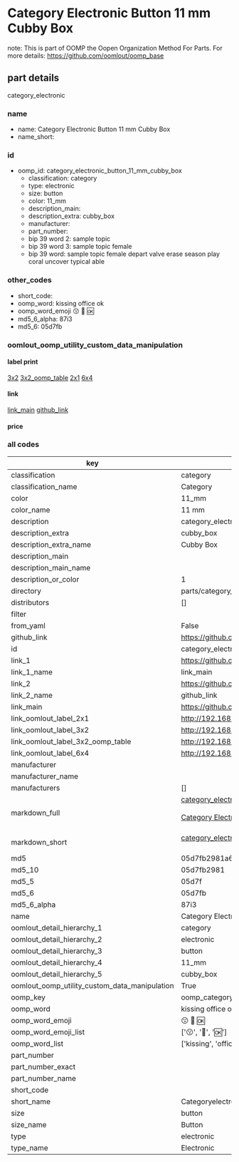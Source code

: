 # Category Electronic Button 11 mm Cubby Box  

note: This is part of OOMP the Oopen Organization Method For Parts. For more details: https://github.com/oomlout/oomp_base

##  part details



category_electronic

### name
* name: Category Electronic Button 11 mm Cubby Box
* name_short: 
### id
* oomp_id: category_electronic_button_11_mm_cubby_box
  * classification: category
  * type: electronic
  * size: button
  * color: 11_mm
  * description_main: 
  * description_extra: cubby_box
  * manufacturer: 
  * part_number: 
  * bip 39 word 2: sample topic
  * bip 39 word 3: sample topic female
  * bip 39 word: sample topic female depart valve erase season play coral uncover typical able

### other_codes
* short_code: 
* oomp_word: kissing office ok
* oomp_word_emoji :kissing: :office: :ok:
* md5_6_alpha: 87i3
* md5_6: 05d7fb






### oomlout_oomp_utility_custom_data_manipulation
#### label print
[3x2](http://192.168.1.245:1112/?label=oomp%2087i3)
[3x2_oomp_table](http://192.168.1.107:1112/?label=oomp%2087i3)
[2x1](http://192.168.1.242:1112/?label=oomp%2087i3)
[6x4](http://192.168.1.55:1112/?label=oomp%2087i3)    

#### link

[link_main](https://github.com/oomlout/oomlout_oomp_current_version_messy/tree/main/parts/category_electronic_button_11_mm_cubby_box) [github_link](https://github.com/oomlout/oomlout_oomp_part_src/tree/main/parts/category_electronic_button_11_mm_cubby_box)                             

#### price







### all codes 
| key | value |  
| --- | --- |  
| classification | category |  
| classification_name | Category |  
| color | 11_mm |  
| color_name | 11 mm |  
| description | category_electronic |  
| description_extra | cubby_box |  
| description_extra_name | Cubby Box |  
| description_main |  |  
| description_main_name |  |  
| description_or_color | 1  |  
| directory | parts/category_electronic_button_11_mm_cubby_box |  
| distributors | [] |  
| filter |  |  
| from_yaml | False |  
| github_link | https://github.com/oomlout/oomlout_oomp_part_src/tree/main/parts/category_electronic_button_11_mm_cubby_box |  
| id | category_electronic_button_11_mm_cubby_box |  
| link_1 | https://github.com/oomlout/oomlout_oomp_current_version_messy/tree/main/parts/category_electronic_button_11_mm_cubby_box |  
| link_1_name | link_main |  
| link_2 | https://github.com/oomlout/oomlout_oomp_part_src/tree/main/parts/category_electronic_button_11_mm_cubby_box |  
| link_2_name | github_link |  
| link_main | https://github.com/oomlout/oomlout_oomp_current_version_messy/tree/main/parts/category_electronic_button_11_mm_cubby_box |  
| link_oomlout_label_2x1 | http://192.168.1.242:1112/?label=oomp%2087i3 |  
| link_oomlout_label_3x2 | http://192.168.1.245:1112/?label=oomp%2087i3 |  
| link_oomlout_label_3x2_oomp_table | http://192.168.1.107:1112/?label=oomp%2087i3 |  
| link_oomlout_label_6x4 | http://192.168.1.55:1112/?label=oomp%2087i3 |  
| manufacturer |  |  
| manufacturer_name |  |  
| manufacturers | [] |  
| markdown_full | [category_electronic_button_11_mm_cubby_box](https://github.com/oomlout/oomlout_oomp_current_version_messy/tree/main/parts/category_electronic_button_11_mm_cubby_box)<br>[](https://github.com/oomlout/oomlout_oomp_current_version_messy/tree/main/parts/category_electronic_button_11_mm_cubby_box)<br>[Category Electronic Button 11 Mm Cubby Box](https://github.com/oomlout/oomlout_oomp_current_version_messy/tree/main/parts/category_electronic_button_11_mm_cubby_box)<br><br> |  
| markdown_short | [category_electronic_button_11_mm_cubby_box](https://github.com/oomlout/oomlout_oomp_current_version_messy/tree/main/parts/category_electronic_button_11_mm_cubby_box)<br><br> |  
| md5 | 05d7fb2981a6584531f883aca9f945f8 |  
| md5_10 | 05d7fb2981 |  
| md5_5 | 05d7f |  
| md5_6 | 05d7fb |  
| md5_6_alpha | 87i3 |  
| name | Category Electronic Button 11 mm Cubby Box |  
| oomlout_detail_hierarchy_1 | category |  
| oomlout_detail_hierarchy_2 | electronic |  
| oomlout_detail_hierarchy_3 | button |  
| oomlout_detail_hierarchy_4 | 11_mm |  
| oomlout_detail_hierarchy_5 | cubby_box |  
| oomlout_oomp_utility_custom_data_manipulation | True |  
| oomp_key | oomp_category_electronic_button_11_mm_cubby_box |  
| oomp_word | kissing office ok |  
| oomp_word_emoji | :kissing: :office: :ok: |  
| oomp_word_emoji_list | [':kissing:', ':office:', ':ok:'] |  
| oomp_word_list | ['kissing', 'office', 'ok'] |  
| part_number |  |  
| part_number_exact |  |  
| part_number_name |  |  
| short_code |  |  
| short_name | Categoryelectronic |  
| size | button |  
| size_name | Button |  
| type | electronic |  
| type_name | Electronic |  

